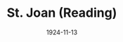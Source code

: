 ---
title: St. Joan (Reading)
date: 1924-11-13
closing_date:
layout: productions
playbill:
Theatre: Theatre Jacksonville
cast:
- Chaplain: A.A.A. Silber
- Gentleman: Arthur Hatch
- Dunois: Burton Barrs
- Bertrand de Poulengy: Carl Bohenberger
- La Tremouille: Cecil H. Lichliter
- Joan: Dorothy Toomer
- Cauchon: Frank Dearing
- Bluebeard: Frank L'Engle
- Inquisitor: Gordon McCauley
- Ladvenu: H. Plant Osborne
- Robert de Baudricourt: Harvey Payne
- Steward: Harwood Rosser
- Executioner: Hugh McKay
- Soldier: J. Graham Higgins
- D'Estivet: John Holland
- Warwick: Kenneth Hunter
- Dauphin: Richard Grether
- Archbishop of Rheims: Wm. M. Toomer
crew:
- Director:
  - Elizabeth V. Long
  - Mrs. H.L. Richmond
external_links:
---